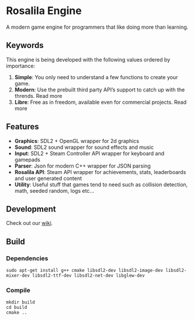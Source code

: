 Rosalila Engine
===============

A modern game engine for programmers that like doing more than learning.

## Keywords

This engine is being developed with the following values ordered by importance:

1. **Simple**: You only need to understand a few functions to create your game.
2. **Modern**: Use the prebuilt third party API’s support to catch up with the thrends. Read more
3. **Libre**: Free as in freedom, available even for commercial projects. Read more

## Features

* **Graphics**: SDL2 + OpenGL wrapper for 2d graphics
* **Sound**: SDL2 sound wrapper for sound effects and music
* **Input**: SDL2 + Steam Controller API wrapper for keyboard and gamepads
* **Parser**: Json for modern C++ wrapper for JSON parsing
* **Rosalila API**: Steam API wrapper for achievements, stats, leaderboards and user generated content
* **Utility**: Useful stuff that games tend to need such as collision detection, math, seeded random, logs etc...

## Development

Check out our [wiki](https://github.com/Rosalila/RosalilaEngine/wiki).

## Build

### Dependencies

```
sudo apt-get install g++ cmake libsdl2-dev libsdl2-image-dev libsdl2-mixer-dev libsdl2-ttf-dev libsdl2-net-dev libglew-dev
```

### Compile

```
mkdir build
cd build
cmake ..
```